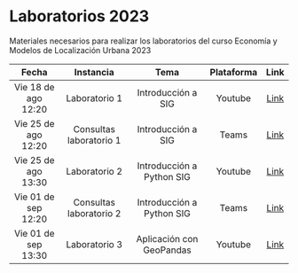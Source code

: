 # Laboratorios 2023
Materiales necesarios para realizar los laboratorios del curso Economía y Modelos de Localización Urbana 2023

| Fecha                       | Instancia           |Tema   | Plataforma | Link                               |
| :-------------------------: | :-----------------: |:---:  |:--------: | :---------------------------------: |
| Vie 18 de ago 12:20         | Laboratorio 1       |Introducción a SIG| Youtube     | [Link](https://youtu.be/_9iZmFnye8Y)|
| Vie 25 de ago 12:20          | Consultas laboratorio 1       |Introducción a SIG| Teams     |[Link](https://teams.microsoft.com/dl/launcher/launcher.html?url=%2F_%23%2Fl%2Fmeetup-join%2F19%3Ameeting_MDk1M2VhNGEtZjQzZi00YjI5LThjMTktODdhNWI2YjYxMTVj%40thread.v2%2F0%3Fcontext%3D%257b%2522Tid%2522%253a%25225ff5d9fa-f83f-4ac1-a4d2-eb48ea0a00d2%2522%252c%2522Oid%2522%253a%252246fcae6a-2d31-414f-981e-fad1afc6c4cc%2522%257d%26anon%3Dtrue&type=meetup-join&deeplinkId=50afa10b-35b0-4a04-ba79-261564160be4&directDl=true&msLaunch=true&enableMobilePage=true&suppressPrompt=true) |
| Vie 25 de ago 13:30         | Laboratorio 2       |Introducción a Python SIG| Youtube     | [Link](https://youtu.be/TbJSV5Mp9hk)|
| Vie 01 de sep 12:20          | Consultas laboratorio 2       |Introducción a Python SIG| Teams     |[Link](https://teams.microsoft.com/dl/launcher/launcher.html?url=%2F_%23%2Fl%2Fmeetup-join%2F19%3Ameeting_MDk1M2VhNGEtZjQzZi00YjI5LThjMTktODdhNWI2YjYxMTVj%40thread.v2%2F0%3Fcontext%3D%257b%2522Tid%2522%253a%25225ff5d9fa-f83f-4ac1-a4d2-eb48ea0a00d2%2522%252c%2522Oid%2522%253a%252246fcae6a-2d31-414f-981e-fad1afc6c4cc%2522%257d%26anon%3Dtrue&type=meetup-join&deeplinkId=88397ab2-1c8f-4714-b3ee-5efc5c8a44ce&directDl=true&msLaunch=true&enableMobilePage=true&suppressPrompt=true) |
| Vie 01 de sep 13:30         | Laboratorio 3       |Aplicación con GeoPandas| Youtube     | [Link](https://youtu.be/znwRJTMYuu8)|
